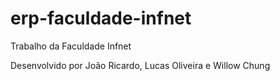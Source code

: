 erp-faculdade-infnet
====================

Trabalho da Faculdade Infnet

Desenvolvido por João Ricardo, Lucas Oliveira e Willow Chung
